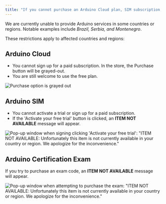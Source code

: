 ```yaml
---
title: "If you cannot purchase an Arduino Cloud plan, SIM subscription, or certification exam"
---
```


We are currently unable to provide Arduino services in some countries or regions. Notable examples include _Brazil, Serbia, and Montenegro_.

These restrictions apply to affected countries and regions:

## Arduino Cloud

* You cannot sign up for a paid subscription. In the store, the Purchase button will be grayed-out.
* You are still welcome to use the free plan.

 ![Purchase option is grayed out](img/purchase-option-is-grayed-out.png)

## Arduino SIM

* You cannot activate a trial or sign up for a paid subscription.
* If the 'Activate your free trial' button is clicked, an **ITEM NOT AVAILABLE** message will appear.

![Pop-up window when signing clicking 'Activate your free trial': "ITEM NOT AVAILABLE: Unfortunately this item is not currently available in your country or region. We apologize for the inconvenience."](img/item-not-available-in-your-country-SIM.png)

## Arduino Certification Exam

If you try to purchase an exam code, an **ITEM NOT AVAILABLE** message will appear.

![Pop-up window when attempting to purchase the exam: "ITEM NOT AVAILABLE: Unfortunately this item is not currently available in your country or region. We apologize for the inconvenience."](img/item-not-available-in-your-country-exam.png)
